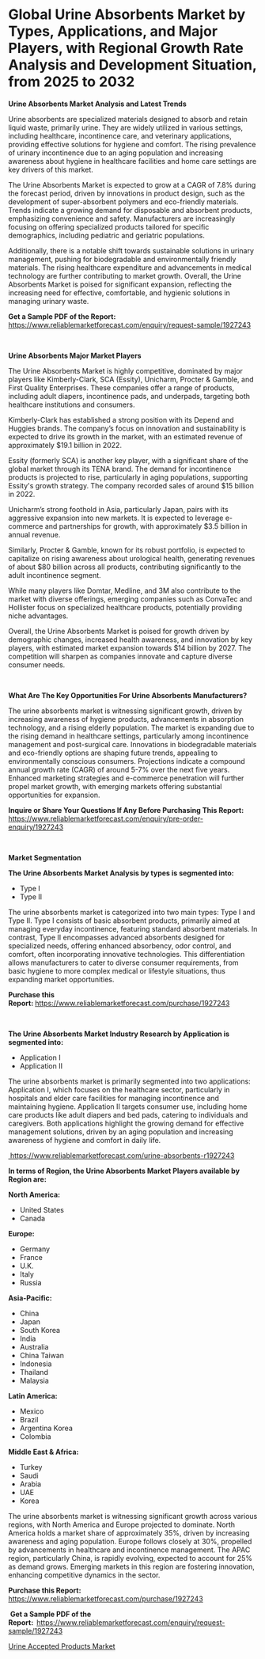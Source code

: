 <p><h1>Global Urine Absorbents Market by Types, Applications, and Major Players, with Regional Growth Rate Analysis and Development Situation, from 2025 to 2032</h1></p><p><strong>Urine Absorbents Market Analysis and Latest Trends</strong></p>
<p><p>Urine absorbents are specialized materials designed to absorb and retain liquid waste, primarily urine. They are widely utilized in various settings, including healthcare, incontinence care, and veterinary applications, providing effective solutions for hygiene and comfort. The rising prevalence of urinary incontinence due to an aging population and increasing awareness about hygiene in healthcare facilities and home care settings are key drivers of this market.</p><p>The Urine Absorbents Market is expected to grow at a CAGR of 7.8% during the forecast period, driven by innovations in product design, such as the development of super-absorbent polymers and eco-friendly materials. Trends indicate a growing demand for disposable and absorbent products, emphasizing convenience and safety. Manufacturers are increasingly focusing on offering specialized products tailored for specific demographics, including pediatric and geriatric populations.</p><p>Additionally, there is a notable shift towards sustainable solutions in urinary management, pushing for biodegradable and environmentally friendly materials. The rising healthcare expenditure and advancements in medical technology are further contributing to market growth. Overall, the Urine Absorbents Market is poised for significant expansion, reflecting the increasing need for effective, comfortable, and hygienic solutions in managing urinary waste.</p></p>
<p><strong>Get a Sample PDF of the Report:&nbsp;</strong> <a href="https://www.reliablemarketforecast.com/enquiry/request-sample/1927243?utm_campaign=2781&utm_medium=2&utm_source=Github&utm_content=ia&utm_term=28032025&utm_id=urine-absorbents">https://www.reliablemarketforecast.com/enquiry/request-sample/1927243</a></p>
<p>&nbsp;</p>
<p><strong>Urine Absorbents Major Market Players</strong></p>
<p><p>The Urine Absorbents Market is highly competitive, dominated by major players like Kimberly-Clark, SCA (Essity), Unicharm, Procter & Gamble, and First Quality Enterprises. These companies offer a range of products, including adult diapers, incontinence pads, and underpads, targeting both healthcare institutions and consumers.</p><p>Kimberly-Clark has established a strong position with its Depend and Huggies brands. The company’s focus on innovation and sustainability is expected to drive its growth in the market, with an estimated revenue of approximately $19.1 billion in 2022.</p><p>Essity (formerly SCA) is another key player, with a significant share of the global market through its TENA brand. The demand for incontinence products is projected to rise, particularly in aging populations, supporting Essity's growth strategy. The company recorded sales of around $15 billion in 2022.</p><p>Unicharm’s strong foothold in Asia, particularly Japan, pairs with its aggressive expansion into new markets. It is expected to leverage e-commerce and partnerships for growth, with approximately $3.5 billion in annual revenue.</p><p>Similarly, Procter & Gamble, known for its robust portfolio, is expected to capitalize on rising awareness about urological health, generating revenues of about $80 billion across all products, contributing significantly to the adult incontinence segment.</p><p>While many players like Domtar, Medline, and 3M also contribute to the market with diverse offerings, emerging companies such as ConvaTec and Hollister focus on specialized healthcare products, potentially providing niche advantages.</p><p>Overall, the Urine Absorbents Market is poised for growth driven by demographic changes, increased health awareness, and innovation by key players, with estimated market expansion towards $14 billion by 2027. The competition will sharpen as companies innovate and capture diverse consumer needs.</p></p>
<p>&nbsp;</p>
<p><strong>What Are The Key Opportunities For Urine Absorbents Manufacturers?</strong></p>
<p><p>The urine absorbents market is witnessing significant growth, driven by increasing awareness of hygiene products, advancements in absorption technology, and a rising elderly population. The market is expanding due to the rising demand in healthcare settings, particularly among incontinence management and post-surgical care. Innovations in biodegradable materials and eco-friendly options are shaping future trends, appealing to environmentally conscious consumers. Projections indicate a compound annual growth rate (CAGR) of around 5-7% over the next five years. Enhanced marketing strategies and e-commerce penetration will further propel market growth, with emerging markets offering substantial opportunities for expansion.</p></p>
<p><strong>Inquire or Share Your Questions If Any Before Purchasing This Report:</strong> <a href="https://www.reliablemarketforecast.com/enquiry/pre-order-enquiry/1927243?utm_campaign=2781&utm_medium=2&utm_source=Github&utm_content=ia&utm_term=28032025&utm_id=urine-absorbents">https://www.reliablemarketforecast.com/enquiry/pre-order-enquiry/1927243</a></p>
<p>&nbsp;</p>
<p><strong>Market Segmentation</strong></p>
<p><strong>The Urine Absorbents Market Analysis by types is segmented into:</strong></p>
<p><ul><li>Type I</li><li>Type II</li></ul></p>
<p><p>The urine absorbents market is categorized into two main types: Type I and Type II. Type I consists of basic absorbent products, primarily aimed at managing everyday incontinence, featuring standard absorbent materials. In contrast, Type II encompasses advanced absorbents designed for specialized needs, offering enhanced absorbency, odor control, and comfort, often incorporating innovative technologies. This differentiation allows manufacturers to cater to diverse consumer requirements, from basic hygiene to more complex medical or lifestyle situations, thus expanding market opportunities.</p></p>
<p><strong>Purchase this Report:&nbsp;</strong><a href="https://www.reliablemarketforecast.com/purchase/1927243?utm_campaign=2781&utm_medium=2&utm_source=Github&utm_content=ia&utm_term=28032025&utm_id=urine-absorbents">https://www.reliablemarketforecast.com/purchase/1927243</a></p>
<p>&nbsp;</p>
<p><strong>The Urine Absorbents Market Industry Research by Application is segmented into:</strong></p>
<p><ul><li>Application I</li><li>Application II</li></ul></p>
<p><p>The urine absorbents market is primarily segmented into two applications: Application I, which focuses on the healthcare sector, particularly in hospitals and elder care facilities for managing incontinence and maintaining hygiene. Application II targets consumer use, including home care products like adult diapers and bed pads, catering to individuals and caregivers. Both applications highlight the growing demand for effective management solutions, driven by an aging population and increasing awareness of hygiene and comfort in daily life.</p></p>
<p><a href="https://www.reliablemarketforecast.com/urine-absorbents-r1927243?utm_campaign=2781&utm_medium=2&utm_source=Github&utm_content=ia&utm_term=28032025&utm_id=urine-absorbents">&nbsp;https://www.reliablemarketforecast.com/urine-absorbents-r1927243</a></p>
<p><strong>In terms of Region, the Urine Absorbents Market Players available by Region are:</strong></p>
<p>
    <p> <strong> North America: </strong>
        <ul>
            <li>United States</li>
            <li>Canada</li>
        </ul>
        </p> 
    <p> <strong> Europe: </strong>
        <ul>
            <li>Germany</li>
            <li>France</li>
            <li>U.K.</li>
            <li>Italy</li>
            <li>Russia</li>
        </ul>
        </p> 
    <p> <strong> Asia-Pacific: </strong>
        <ul>
            <li>China</li>
            <li>Japan</li>
            <li>South Korea</li>
            <li>India</li>
            <li>Australia</li>
            <li>China Taiwan</li>
            <li>Indonesia</li>
            <li>Thailand</li>
            <li>Malaysia</li>
        </ul>
        </p> 
    <p> <strong> Latin America: </strong>
        <ul>
            <li>Mexico</li>
            <li>Brazil</li>
            <li>Argentina Korea</li>
            <li>Colombia</li>
        </ul>
        </p> 
    <p> <strong> Middle East & Africa: </strong>
        <ul>
            <li>Turkey</li>
            <li>Saudi</li>
            <li>Arabia</li>
            <li>UAE</li>
            <li>Korea</li>
        </ul>
    </p>
    </p>
<p><p>The urine absorbents market is witnessing significant growth across various regions, with North America and Europe projected to dominate. North America holds a market share of approximately 35%, driven by increasing awareness and aging population. Europe follows closely at 30%, propelled by advancements in healthcare and incontinence management. The APAC region, particularly China, is rapidly evolving, expected to account for 25% as demand grows. Emerging markets in this region are fostering innovation, enhancing competitive dynamics in the sector.</p></p>
<p><strong>Purchase this Report: </strong><a href="https://www.reliablemarketforecast.com/purchase/1927243?utm_campaign=2781&utm_medium=2&utm_source=Github&utm_content=ia&utm_term=28032025&utm_id=urine-absorbents">https://www.reliablemarketforecast.com/purchase/1927243</a></p>
<p>&nbsp;<strong>Get a Sample PDF of the Report:&nbsp;&nbsp;</strong><a href="https://www.reliablemarketforecast.com/enquiry/request-sample/1927243?utm_campaign=2781&utm_medium=2&utm_source=Github&utm_content=ia&utm_term=28032025&utm_id=urine-absorbents">https://www.reliablemarketforecast.com/enquiry/request-sample/1927243</a></p>
<p><strong></strong></p>
<p><p><a href="https://github.com/chkrselia/Market-Research-Report-List-1/blob/main/urine-accepted-products-market.md?utm_campaign=2781&utm_medium=2&utm_source=Github&utm_content=ia&utm_term=28032025&utm_id=urine-absorbents">Urine Accepted Products Market</a></p></p>